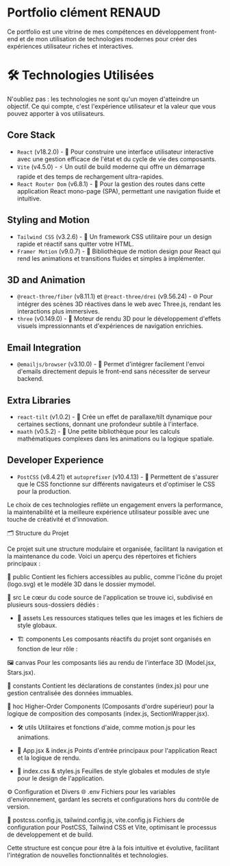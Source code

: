 # Portfolio clément RENAUD

Ce portfolio est une vitrine de mes compétences en développement front-end et de mon utilisation de technologies modernes pour créer des expériences utilisateur riches et interactives.

# 🛠 Technologies Utilisées

N'oubliez pas : les technologies ne sont qu'un moyen d'atteindre un objectif. Ce qui compte, c'est l'expérience utilisateur et la valeur que vous pouvez apporter à vos utilisateurs.

## Core Stack

- `React` (v18.2.0) - 🌟 Pour construire une interface utilisateur interactive avec une gestion efficace de l'état et du cycle de vie des composants.
- `Vite` (v4.5.0) - ⚡ Un outil de build moderne qui offre un démarrage rapide et des temps de rechargement ultra-rapides.
- `React Router Dom` (v6.8.1) - 🚦 Pour la gestion des routes dans cette application React mono-page (SPA), permettant une navigation fluide et intuitive.

## Styling and Motion

- `Tailwind CSS` (v3.2.6) - 🎨 Un framework CSS utilitaire pour un design rapide et réactif sans quitter votre HTML.
- `Framer Motion` (v9.0.7) - 💫 Bibliothèque de motion design pour React qui rend les animations et transitions fluides et simples à implémenter.

## 3D and Animation

- `@react-three/fiber` (v8.11.1) et `@react-three/drei` (v9.56.24) - 🌐 Pour intégrer des scènes 3D réactives dans le web avec Three.js, rendant les interactions plus immersives.
- `three` (v0.149.0) - 🎲 Moteur de rendu 3D pour le développement d'effets visuels impressionnants et d'expériences de navigation enrichies.

## Email Integration

- `@emailjs/browser` (v3.10.0) - 📧 Permet d'intégrer facilement l'envoi d'emails directement depuis le front-end sans nécessiter de serveur backend.

## Extra Libraries

- `react-tilt` (v1.0.2) - 📐 Crée un effet de parallaxe/tilt dynamique pour certaines sections, donnant une profondeur subtile à l'interface.
- `maath` (v0.5.2) - 🔢 Une petite bibliothèque pour les calculs mathématiques complexes dans les animations ou la logique spatiale.

## Developer Experience

- `PostCSS` (v8.4.21) et `autoprefixer` (v10.4.13) - 🧰 Permettent de s'assurer que le CSS fonctionne sur différents navigateurs et d'optimiser le CSS pour la production.

Le choix de ces technologies reflète un engagement envers la performance, la maintenabilité et la meilleure expérience utilisateur possible avec une touche de créativité et d'innovation.


🗂 Structure du Projet

Ce projet suit une structure modulaire et organisée, facilitant la navigation et la maintenance du code. Voici un aperçu des répertoires et fichiers principaux :

📁 public
Contient les fichiers accessibles au public, comme l'icône du projet (logo.svg) et le modèle 3D dans le dossier mymodel.

📁 src
Le cœur du code source de l'application se trouve ici, subdivisé en plusieurs sous-dossiers dédiés :

- 🌟 assets
Les ressources statiques telles que les images et les fichiers de style globaux.

- 🏗 components
Les composants réactifs du projet sont organisés en fonction de leur rôle :

🖼 canvas
Pour les composants liés au rendu de l'interface 3D (Model.jsx, Stars.jsx).

🔮 constants
Contient les déclarations de constantes (index.js) pour une gestion centralisée des données immuables.

🚀 hoc
Higher-Order Components (Composants d'ordre supérieur) pour la logique de composition des composants (index.js, SectionWrapper.jsx).

- 🛠 utils
Utilitaires et fonctions d'aide, comme motion.js pour les animations.

- 🎨 App.jsx & index.js
Points d'entrée principaux pour l'application React et la logique de rendu.

- 📄 index.css & styles.js
Feuilles de style globales et modules de style pour le design de l'application.

⚙️ Configuration et Divers
🌐 .env
Fichiers pour les variables d'environnement, gardant les secrets et configurations hors du contrôle de version.

🔧 postcss.config.js, tailwind.config.js, vite.config.js
Fichiers de configuration pour PostCSS, Tailwind CSS et Vite, optimisant le processus de développement et de build.


Cette structure est conçue pour être à la fois intuitive et évolutive, facilitant l'intégration de nouvelles fonctionnalités et technologies.